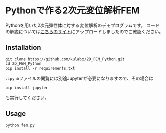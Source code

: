 # Pythonで作る2次元変位解析FEM

Pythonを用いた2次元弾性体に対する変位解析のデモプログラムです。
コードの解説については[こちらのサイト](https://kulabo.github.io/2D_FEM_Python/python-2d-fem-01.html)にアップロードしましたのでご確認ください。


## Installation

```
git clone https://github.com/kulabo/2D_FEM_Python.git
cd 2D_FEM_Python
pip install -r requirements.txt
```

`.ipynb`ファイルの閲覧には別途Jupyterが必要になりますので、その場合は
```
pip install jupyter
```
も実行してください。

## Usage

```
python fem.py
```

<!-- jupyter nbconvert Python2DFEM-notebook\python-2d-fem-01.ipynb --output-dir="docs" -->
